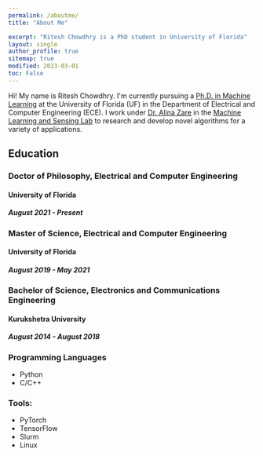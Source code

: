 ```yaml
---
permalink: /aboutme/
title: "About Me"

excerpt: "Ritesh Chowdhry is a PhD student in University of Florida"
layout: single
author_profile: true
sitemap: true
modified: 2023-03-01
toc: False
---
```

Hi! My name is Ritesh Chowdhry. I'm currently pursuing a [Ph.D. in Machine Learning](https://faculty.eng.ufl.edu/machine-learning/2021/03/welcome-new-phd-student-ritesh-chowdhry/) at the University of Florida (UF) in the Department of Electrical and Computer Engineering (ECE). I work under
[Dr. Alina Zare](https://faculty.eng.ufl.edu/machine-learning/people/faculty/) in the
[Machine Learning and Sensing Lab](https://faculty.eng.ufl.edu/machine-learning/machine-learning-sensing-lab/) to research and develop novel algorithms for a variety of applications.<br/>


## Education

### Doctor of Philosophy, Electrical and Computer Engineering

#### University of Florida

##### August 2021 - Present

### Master of Science, Electrical and Computer Engineering

#### University of Florida

##### August 2019 - May 2021

### Bachelor of Science, Electronics and Communications Engineering 

#### Kurukshetra University

##### August 2014 - August 2018

### Programming Languages
* Python
* C/C++

###  Tools: 
* PyTorch 
* TensorFlow 
* Slurm 
* Linux
